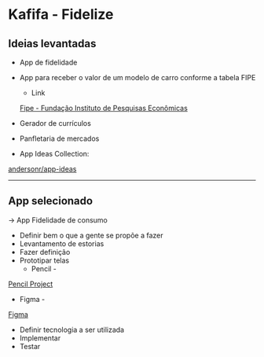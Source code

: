 # Kafifa - Fidelize

## Ideias levantadas

- App de fidelidade
- App para receber o valor de um modelo de carro conforme a tabela FIPE
    - Link

    [Fipe - Fundação Instituto de Pesquisas Econômicas](https://veiculos.fipe.org.br/)

- Gerador de currículos
- Panfletaria de mercados
- App Ideas Collection:

[andersonr/app-ideas](https://github.com/andersonr/app-ideas)

---

## App selecionado

→ App Fidelidade de consumo

- Definir bem o que a gente se propõe a fazer
- Levantamento de estorias
- Fazer definição
- Prototipar telas
    - Pencil -

[Pencil Project](https://pencil.evolus.vn/)

- Figma -

[Figma](https://www.figma.com/files/recent)

- Definir tecnologia a ser utilizada
- Implementar
- Testar